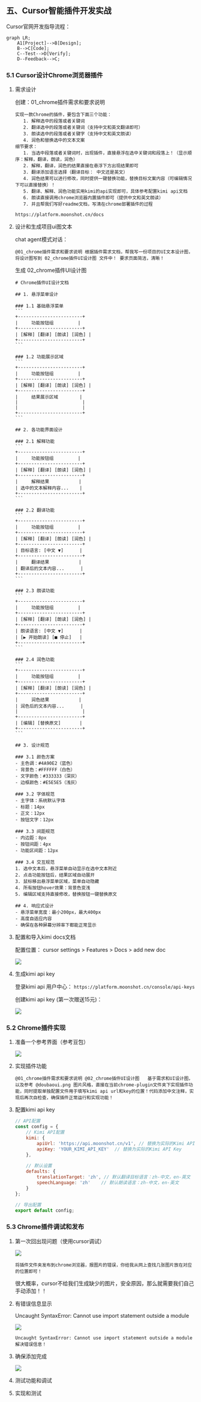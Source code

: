 
## 五、Cursor智能插件开发实战

Cursor官网开发指导流程：

```mermaid
graph LR;
    A1[Project]-->B[Design];
    B-->C[Code];
    C--Test-->D[Verify];
    D--Feedback-->C;
```

### 5.1 Cursor设计Chrome浏览器插件

1. 需求设计

   创建：01_chrome插件需求和要求说明

   ``` 
   实现一款Chrome的插件，要包含下面三个功能：
      1. 解释选中的段落或者关键词
      2. 翻译选中的段落或者关键词（支持中文和英文翻译即可）
      3. 朗读选中的段落或者关键字（支持中文和英文朗读）
      4. 润色和替换选中的文本文案
   细节要求：
      1. 当选中段落或者关键词时，出现插件，直接悬浮在选中关键词和段落上！（显示顺序：解释，翻译，朗读，润色）
      2. 解释，翻译，润色的结果直接在悬浮下方出现结果即可
      3. 翻译添加语言选择（翻译目标： 中文还是英文）
      4. 润色结果可以进行修改，同时提供一键替换功能，替换目标文案内容（可编辑情况下可以直接替换）！
      5. 翻译、解释、润色功能实用kimi的api实现即可，具体参考配置kimi api文档
      6. 朗读直接调用chrome浏览器内置插件即可（提供中文和英文朗读）
      7. 并且帮我们写好readme文档，写清在chrome部署插件的过程
   ```

   `https://platform.moonshot.cn/docs`

2. 设计和生成项目ui图文本 

   chat agent模式对话：

   ``` 
   @01_chrome插件需求和要求说明 根据插件需求文档，帮我写一份项目的UI文本设计图，将设计图写到 02_chrome插件UI设计图 文件中！ 要求页面简洁，清晰！
   ```

   生成 02_chrome插件UI设计图

   ``` 
   # Chrome插件UI设计文档
   
   ## 1. 悬浮菜单设计
   
   ### 1.1 基础悬浮菜单
   ​```
   +------------------------+
   |     功能按钮组         |
   +------------------------+
   | [解释] [翻译] [朗读] [润色] |
   +------------------------+
   ​```
   
   ### 1.2 功能展示区域
   ​```
   +------------------------+
   |     功能按钮组         |
   +------------------------+
   | [解释] [翻译] [朗读] [润色] |
   +------------------------+
   |     结果展示区域        |
   |                        |
   |                        |
   +------------------------+
   ​```
   
   ## 2. 各功能界面设计
   
   ### 2.1 解释功能
   ​```
   +------------------------+
   |     功能按钮组         |
   +------------------------+
   | [解释] [翻译] [朗读] [润色] |
   +------------------------+
   |     解释结果           |
   | 选中的文本解释内容...    |
   +------------------------+
   ​```
   
   ### 2.2 翻译功能
   ​```
   +------------------------+
   |     功能按钮组         |
   +------------------------+
   | [解释] [翻译] [朗读] [润色] |
   +------------------------+
   | 目标语言: [中文 ▼]      |
   +------------------------+
   |     翻译结果           |
   | 翻译后的文本内容...      |
   +------------------------+
   ​```
   
   ### 2.3 朗读功能
   ​```
   +------------------------+
   |     功能按钮组         |
   +------------------------+
   | [解释] [翻译] [朗读] [润色] |
   +------------------------+
   | 朗读语言: [中文 ▼]      |
   | [▶ 开始朗读] [■ 停止]   |
   +------------------------+
   ​```
   
   ### 2.4 润色功能
   ​```
   +------------------------+
   |     功能按钮组         |
   +------------------------+
   | [解释] [翻译] [朗读] [润色] |
   +------------------------+
   |     润色结果           |
   | 润色后的文本内容...      |
   |                        |
   +------------------------+
   | [编辑] [替换原文]       |
   +------------------------+
   ​```
   
   ## 3. 设计规范
   
   ### 3.1 颜色方案
   - 主色调：#4A90E2（蓝色）
   - 背景色：#FFFFFF（白色）
   - 文字颜色：#333333（深灰）
   - 边框颜色：#E5E5E5（浅灰）
   
   ### 3.2 字体规范
   - 主字体：系统默认字体
   - 标题：14px
   - 正文：12px
   - 按钮文字：12px
   
   ### 3.3 间距规范
   - 内边距：8px
   - 按钮间距：4px
   - 功能区间距：12px
   
   ### 3.4 交互规范
   1. 选中文本后，悬浮菜单自动显示在选中文本附近
   2. 点击功能按钮后，结果区域自动展开
   3. 鼠标移出悬浮菜单区域，菜单自动隐藏
   4. 所有按钮hover效果：背景色变浅
   5. 编辑区域支持直接修改，替换按钮一键替换原文
   
   ## 4. 响应式设计
   - 悬浮菜单宽度：最小200px，最大400px
   - 高度自适应内容
   - 确保在各种屏幕分辨率下都能正常显示 
   ```

3. 配置和导入kimi docs文档

   配置位置： cursor settings > Features > Docs > add new doc 

   ![](/code/tool/cursor/045.png)

4. 生成kimi api key

   登录kimi api 用户中心： `https://platform.moonshot.cn/console/api-keys`

   创建kimi api key (第一次赠送15元)：

   ![](/code/tool/cursor/046.png)

### 5.2 Chrome插件实现

1. 准备一个参考界面（参考豆包）

   ![](/code/tool/cursor/047.png)

2. 实现插件功能

   ``` 
   @01_chrome插件需求和要求说明 @02_chrome插件UI设计图   基于需求和UI设计图，以及参考 @doubaoui.png 图片风格，直接在当前chrome-plugin文件夹下实现插件功能，同时提取单独配置文件用于填写kimi api url和key的位置！代码添加中文注释，实现后再次自检查，确保插件正常运行和实现功能！
   ```

3. 配置kimi api key 

   ``` config.js
   // API配置
   const config = {
       // Kimi API配置
       kimi: {
           apiUrl: 'https://api.moonshot.cn/v1', // 替换为实际的Kimi API URL
           apiKey: 'YOUR_KIMI_API_KEY'  // 替换为实际的Kimi API Key
       },
       
       // 默认设置
       defaults: {
           translationTarget: 'zh', // 默认翻译目标语言：zh-中文，en-英文
           speechLanguage: 'zh'    // 默认朗读语言：zh-中文，en-英文
       }
   };
   
   // 导出配置
   export default config; 
   ```

### 5.3 Chrome插件调试和发布

1. 第一次回出现问题（使用cursor调试）

   ![](/code/tool/cursor/048.png)

   ``` 
   将插件文件夹发布到chrome浏览器，报图片的错误，你给我从网上查找几张图片放在对应的位置即可！
   ```

   很大概率，cursor不给我们生成缺少的图片，安全原因，那么就需要我们自己手动添加！！

2. 有错误信息显示

   Uncaught SyntaxError: Cannot use import statement outside a module

   ![](/code/tool/cursor/049.png)

   ``` 
   Uncaught SyntaxError: Cannot use import statement outside a module 解决错误信息！
   ```

3. 确保添加完成

    ![](/code/tool/cursor/050.png)

4. 测试功能和调试

5. 实现和测试
